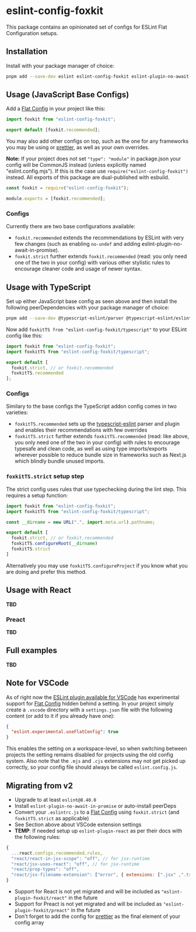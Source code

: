 # eslint-config-foxkit

This package contains an opinionated set of configs for ESLint Flat Configuration setups.

## Installation

Install with your package manager of choice:

```bash
pnpm add --save-dev eslint eslint-config-foxkit eslint-plugin-no-await-in-promise
```

## Usage (JavaScript Base Configs)

Add a [Flat Config] in your project like this:

```js
import foxkit from "eslint-config-foxkit";

export default [foxkit.recommended];
```

You may also add other configs on top, such as the one for any frameworks you may be using or [prettier], as well as your own overrides.

**Note:** If your project does not set `"type": "module"` in package.json your config will be CommonJS instead (unless explicitly named "eslint.config.mjs"). If this is the case use `require("eslint-config-foxkit")` instead. All exports of this package are dual-published with esbuild.

```js
const foxkit = require("eslint-config-foxkit");

module.exports = [foxkit.recommended];
```

### Configs

Currently there are two base configurations available:

- `foxkit.recommended` extends the recommendations by ESLint with very few changes (such as enabling `no-undef` and adding eslint-plugin-no-await-in-promise).
- `foxkit.strict` further extends `foxkit.recommended` (read: you only need one of the two in your config) with various other stylistic rules to encourage cleaner code and usage of newer syntax.

## Usage with TypeScript

Set up either JavaScript base config as seen above and then install the following peerDependencies with your package manager of choice:

```bash
pnpm add --save-dev @typescript-eslint/parser @typescript-eslint/eslint-plugin
```

Now add `foxkitTS from "eslint-config-foxkit/typescript"` to your ESLint config like this:

```js
import foxkit from "eslint-config-foxkit";
import foxkitTS from "eslint-config-foxkit/typescript";

export default [
  foxkit.strict, // or foxkit.recommended
  foxkitTS.recommended
];
```

### Configs

Similary to the base configs the TypeScript addon config comes in two varieties:

- `foxkitTS.recommended` sets up the [typescript-eslint] parser and plugin and enables their recommendations with few overrides
- `foxkitTS.strict` further extends `foxkitTS.recommended` (read: like above, you only need one of the two in your config) with rules to encourage typesafe and clean code, as well as using type imports/exports wherever possible to reduce bundle size in frameworks such as Next.js which blindly bundle unused imports.

### `foxkitTS.strict` setup step

The strict config uses rules that use typechecking during the lint step. This requires a setup function:

```js
import foxkit from "eslint-config-foxkit";
import foxkitTS from "eslint-config-foxkit/typescript";

const __dirname = new URL(".", import.meta.url).pathname;

export default [
  foxkit.strict, // or foxkit.recommended
  foxkitTS.configureRoot(__dirname)
  foxkitTS.strict
]
```

Alternatively you may use `foxkitTS.configureProject` if you know what you are doing and prefer this method.

## Usage with React

**TBD**

### Preact

**TBD**

## Full examples

**TBD**

## Note for VSCode

As of right now the [ESLint plugin available for VSCode](https://marketplace.visualstudio.com/items?itemName=dbaeumer.vscode-eslint) has experimental support for [Flat Config] hidden behind a setting. In your project simply create a `.vscode` directory with a `settings.json` file with the following content (or add to it if you already have one):

```json
{
  "eslint.experimental.useFlatConfig": true
}
```

This enables the setting on a workspace-level, so when switching between projects the setting remains disabled for projects using the old config system. Also note that the `.mjs` and `.cjs` extensions may not get picked up correctly, so your config file should always be called `eslint.config.js`.

## Migrating from v2

- Upgrade to at least `eslint@8.40.0`
- Install `eslint-plugin-no-await-in-promise` or auto-install peerDeps
- Convert your `.eslintrc.js` to a [Flat Config] using `foxkit.strict` (and `foxkitTS.strict` as applicable)
- See Section above about VSCode extension settings
- **TEMP**: If needed setup up `eslint-plugin-react` as per their docs with the following rules:

```js
{
  ...react.configs.recommended.rules,
  "react/react-in-jsx-scope": "off", // for jsx-runtime
  "react/jsx-uses-react": "off", // for jsx-runtime
  "react/prop-types": "off",
  "react/jsx-filename-extension": ["error", { extensions: [".jsx" ,".tsx"] }]
}
```

- Support for React is not yet migrated and will be included as `"eslint-plugin-foxkit/react"` in the future
- Support for Preact is not yet migrated and will be included as `"eslint-plugin-foxkit/preact"` in the future
- Don't forget to add the config for [prettier] as the final element of your config array

[Flat Config]: (https://eslint.org/docs/latest/use/configure/configuration-files-new)
[typescript-eslint]: (https://typescript-eslint.io/)
[prettier]: (https://www.npmjs.com/package/eslint-config-prettier)
